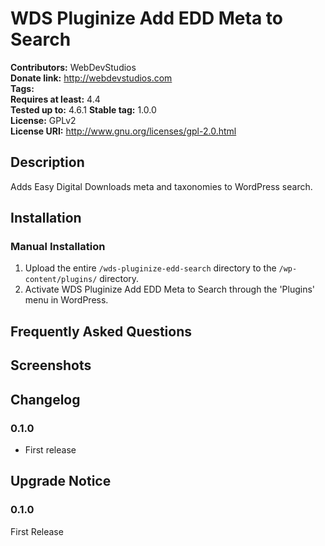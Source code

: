 # WDS Pluginize Add EDD Meta to Search #
**Contributors:**      WebDevStudios  
**Donate link:**       http://webdevstudios.com  
**Tags:**  
**Requires at least:** 4.4  
**Tested up to:**      4.6.1 
**Stable tag:**        1.0.0  
**License:**           GPLv2  
**License URI:**       http://www.gnu.org/licenses/gpl-2.0.html  

## Description ##

Adds Easy Digital Downloads meta and taxonomies to WordPress search.

## Installation ##

### Manual Installation ###

1. Upload the entire `/wds-pluginize-edd-search` directory to the `/wp-content/plugins/` directory.
2. Activate WDS Pluginize Add EDD Meta to Search through the 'Plugins' menu in WordPress.

## Frequently Asked Questions ##


## Screenshots ##


## Changelog ##

### 0.1.0 ###
* First release

## Upgrade Notice ##

### 0.1.0 ###
First Release
